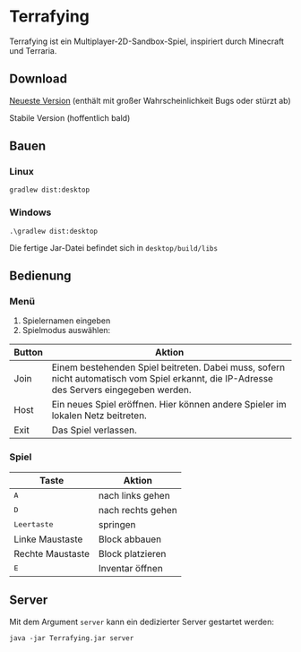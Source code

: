 # Terrafying
Terrafying ist ein Multiplayer-2D-Sandbox-Spiel, inspiriert durch Minecraft und Terraria.

## Download
[Neueste Version](https://github.com/Tresonic/Terrafying/releases/download/latest/Terrafying.jar) (enthält mit großer Wahrscheinlichkeit Bugs oder stürzt ab)

Stabile Version (hoffentlich bald)

## Bauen
### Linux
`gradlew dist:desktop`
### Windows
`.\gradlew dist:desktop`

Die fertige Jar-Datei befindet sich in `desktop/build/libs`

## Bedienung
### Menü
1. Spielernamen eingeben
2. Spielmodus auswählen:

Button | Aktion
--- | ---
Join | Einem bestehenden Spiel beitreten. Dabei muss, sofern nicht automatisch vom Spiel erkannt, die IP-Adresse des Servers eingegeben werden.
Host | Ein neues Spiel eröffnen. Hier können andere Spieler im lokalen Netz beitreten.
Exit | Das Spiel verlassen.

### Spiel

| Taste | Aktion |
| --- | --- | 
| <kbd>A</kbd> | nach links gehen |
| <kbd>D</kbd> | nach rechts gehen |
| <kbd>Leertaste</kbd> | springen |
| Linke Maustaste | Block abbauen | 
| Rechte Maustaste | Block platzieren |
| <kbd>E</kbd> | Inventar öffnen |

## Server
Mit dem Argument `server` kann ein dedizierter Server gestartet werden:

`java -jar Terrafying.jar server`
